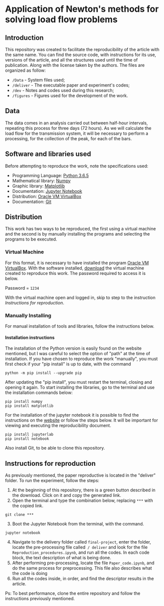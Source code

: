 # Application of Newton's methods for solving load flow problems
## Introduction
  This repository was created to facilitate the reproducibility of the article with the same name. You can find the source code, with instructions for its use, versions of the article, and all the structures used until the time of publication. Along with the license taken by the authors.
The files are organized as follow:
* `/Data` - System files used;
* `/deliver` - The executable paper and experiment's codes;
* `/dev` - Notes and codes used during this research;
* `/figures` - Figures used for the development of the work.

## Data
The data comes in an analysis carried out between half-hour intervals, repeating this process for three days (72 hours). As we will calculate the load flow for the transmission system, it will be necessary to perform a processing, for the collection of the peak, for each of the bars.

## Software and libraries used
Before attempting to reproduce the work, note the specifications used:

* Programming Language: [Python 3.6.5](https://www.python.org/downloads/release/python-365/) 
* Mathematical library: [Numpy](https://numpy.org/)
* Graphic library: [Matplotlib](https://matplotlib.org/)
* Documentation: [Jupyter Notebook](https://jupyter.org/)
* Distribution: [Oracle VM VirtualBox](https://www.virtualbox.org/)
* Documentation: [Git](https://git-scm.com/downloads)

## Distribution
This work has two ways to be reproduced, the first using a virtual machine and the second is by manually installing the programs and selecting the programs to be executed.

### Virtual Machine

For this format, it is necessary to have installed the program [Oracle VM VirtualBox](https://www.virtualbox.org/). With the software installed, [download](https://drive.google.com/file/d/13OT-HSYDu1Z0tJ6tnEO1_fHR-GQa4rGO/view?usp=sharing) the virtual machine created to reproduce this work. The password required to access it is below.

Password = `1234`

With the virtual machine open and logged in, skip to step to the instruction *Instructions for reproduction*.

### Manually Installing

For manual installation of tools and libraries, follow the instructions below.

#### Installation instructions 
The installation of the Python version is easily found on the website mentioned, but I was careful to select the option of "path" at the time of installation. If you have chosen to reproduce the work "manually", you must first check if your "pip install" is up to date, with the command
```
python -m pip install --upgrade pip
```
After updating the "pip install", you must restart the terminal, closing and opening it again. To start installing the libraries, go to the terminal and use the installation commands below:
```
pip install numpy
pip install matplotlib
```
For the installation of the jupyter notebook it is possible to find the instructions on the [website](https://jupyter.org/install) or follow the steps below. It will be important for viewing and executing the reproducibility document.
```
pip install jupyterlab
pip install notebook
```
Also install Git, to be able to clone this repository.

## Instructions for reproduction
As previously mentioned, the paper reproductive is located in the "deliver" folder. To run the experiment, follow the steps:
1. At the beginning of this repository, there is a green button described in the download. Click on it and copy the generated link.
2. Open the terminal and type the combination below, replacing `***` with the copied link.
```
git clone ***
```
3. Boot the Jupyter Notebook from the terminal, with the command.
```
jupyter notebook
```
4. Navigate to the delivery folder called `final-project`, enter the folder, locate the pre-processing file called` / deliver` and look for the file `Reproduction_procedures.ipynb`, and run all the codes. In each code block, the text description of what is being done.
5. After performing pre-processing, locate the file `Paper_code.ipynb`, and do the same process for preprocessing. This file also describes what the code is doing
6. Run all the codes inside, in order, and find the descriptor results in the article.

Ps: To best performance, clone the entire repository and follow the instructions previously mentioned.
